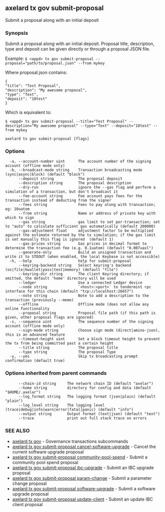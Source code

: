 ## axelard tx gov submit-proposal

Submit a proposal along with an initial deposit

### Synopsis

Submit a proposal along with an initial deposit.
Proposal title, description, type and deposit can be given directly or through a proposal JSON file.

Example:
`$ <appd> tx gov submit-proposal --proposal="path/to/proposal.json" --from mykey`

Where proposal.json contains:
```
{
"title": "Test Proposal",
"description": "My awesome proposal",
"type": "Text",
"deposit": "10test"
}
```

Which is equivalent to:

`$ <appd> tx gov submit-proposal --title="Test Proposal" --description="My awesome proposal" --type="Text" --deposit="10test" --from mykey`

```
axelard tx gov submit-proposal [flags]
```

### Options

```
  -a, --account-number uint      The account number of the signing account (offline mode only)
  -b, --broadcast-mode string    Transaction broadcasting mode (sync|async|block) (default "block")
      --deposit string           The proposal deposit
      --description string       The proposal description
      --dry-run                  ignore the --gas flag and perform a simulation of a transaction, but don't broadcast it
      --fee-account string       Fee account pays fees for the transaction instead of deducting from the signer
      --fees string              Fees to pay along with transaction; eg: 10uatom
      --from string              Name or address of private key with which to sign
      --gas string               gas limit to set per-transaction; set to "auto" to calculate sufficient gas automatically (default 200000)
      --gas-adjustment float     adjustment factor to be multiplied against the estimate returned by the tx simulation; if the gas limit is set manually this flag is ignored  (default 1)
      --gas-prices string        Gas prices in decimal format to determine the transaction fee (e.g. 0.1uatom) (default "0.007uaxl")
      --generate-only            Build an unsigned transaction and write it to STDOUT (when enabled, the local Keybase is not accessible)
  -h, --help                     help for submit-proposal
      --keyring-backend string   Select keyring's backend (os|file|kwallet|pass|test|memory) (default "file")
      --keyring-dir string       The client Keyring directory; if omitted, the default 'home' directory will be used
      --ledger                   Use a connected Ledger device
      --node string              `<host>:<port>` to tendermint rpc interface for this chain (default "tcp://localhost:26657")
      --note string              Note to add a description to the transaction (previously --memo)
      --offline                  Offline mode (does not allow any online functionality
      --proposal string          Proposal file path (if this path is given, other proposal flags are ignored)
  -s, --sequence uint            The sequence number of the signing account (offline mode only)
      --sign-mode string         Choose sign mode (direct|amino-json), this is an advanced feature
      --timeout-height uint      Set a block timeout height to prevent the tx from being committed past a certain height
      --title string             The proposal title
      --type string              The proposal Type
  -y, --yes                      Skip tx broadcasting prompt confirmation (default true)
```

### Options inherited from parent commands

```
      --chain-id string     The network chain ID (default "axelar")
      --home string         directory for config and data (default "$HOME/.axelar")
      --log_format string   The logging format (json|plain) (default "plain")
      --log_level string    The logging level (trace|debug|info|warn|error|fatal|panic) (default "info")
      --output string       Output format (text|json) (default "text")
      --trace               print out full stack trace on errors
```

### SEE ALSO

- [axelard tx gov](/cli-docs/v0_29_1/axelard_tx_gov) - Governance transactions subcommands
- [axelard tx gov submit-proposal cancel-software-upgrade](/cli-docs/v0_29_1/axelard_tx_gov_submit-proposal_cancel-software-upgrade) - Cancel the current software upgrade proposal
- [axelard tx gov submit-proposal community-pool-spend](/cli-docs/v0_29_1/axelard_tx_gov_submit-proposal_community-pool-spend) - Submit a community pool spend proposal
- [axelard tx gov submit-proposal ibc-upgrade](/cli-docs/v0_29_1/axelard_tx_gov_submit-proposal_ibc-upgrade) - Submit an IBC upgrade proposal
- [axelard tx gov submit-proposal param-change](/cli-docs/v0_29_1/axelard_tx_gov_submit-proposal_param-change) - Submit a parameter change proposal
- [axelard tx gov submit-proposal software-upgrade](/cli-docs/v0_29_1/axelard_tx_gov_submit-proposal_software-upgrade) - Submit a software upgrade proposal
- [axelard tx gov submit-proposal update-client](/cli-docs/v0_29_1/axelard_tx_gov_submit-proposal_update-client) - Submit an update IBC client proposal
